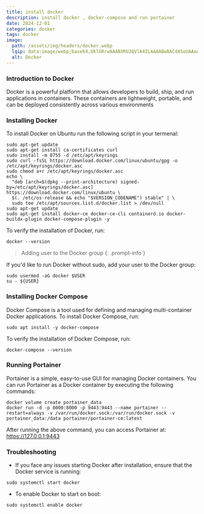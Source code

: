 ```yaml
---
title: install docker
description: install docker , docker-compose and run portainer
date: 2024-12-01
categories: docker
tags: docker
image:
  path: /assets/img/headers/docker.webp
  lqip: data:image/webp;base64,UklGRrwAAABXRUJQVlA4ILAAAABwBACdASoUAAoAPpE4l0eloyIhMAgAsBIJaACdMoMYA0g5kddfIs20gPwMAAD+8K+678X27+Ifrr4b2cALtbJhFrrvOgavoKqyN2+b/3E/laaTA9E+Sxx60qVn9iyJUwv0y7bFakr0/ikf3Eqc4Pos6Sfj0wTFkbbFomvDbRHU19/n/QgVd1plDblQYRUX2tIljvsutOMMaiHkVPlVF1OND0oa7kjnIl/vJzTCpgAAAA==
  alt: Docker
---
```



### Introduction to Docker

Docker is a powerful platform that allows developers to build, ship, and run applications in containers. These containers are lightweight, portable, and can be deployed consistently across various environments

### Installing Docker
To install Docker on Ubuntu run the following script in your termenal:
```shell
sudo apt-get update
sudo apt-get install ca-certificates curl
sudo install -m 0755 -d /etc/apt/keyrings
sudo curl -fsSL https://download.docker.com/linux/ubuntu/gpg -o /etc/apt/keyrings/docker.asc
sudo chmod a+r /etc/apt/keyrings/docker.asc
echo \
  "deb [arch=$(dpkg --print-architecture) signed-by=/etc/apt/keyrings/docker.asc] https://download.docker.com/linux/ubuntu \
  $(. /etc/os-release && echo "$VERSION_CODENAME") stable" | \
  sudo tee /etc/apt/sources.list.d/docker.list > /dev/null
sudo apt-get update
sudo apt-get install docker-ce docker-ce-cli containerd.io docker-buildx-plugin docker-compose-plugin -y
```
To verify the installation of Docker, run:
```shell
docker --version
```
>  Adding user to the Docker group
{: .prompt-info }

If you'd like to run Docker without sudo, add your user to the Docker group:
```shell
sudo usermod -aG docker $USER
su - ${USER}
```

### Installing Docker Compose
Docker Compose is a tool used for defining and managing multi-container Docker applications. To install Docker Compose, run:

```shell
sudo apt install -y docker-compose
```

To verify the installation of Docker Compose, run:
```shell
docker-compose --version
```

### Running Portainer

Portainer is a simple, easy-to-use GUI for managing Docker containers. You can run Portainer as a Docker container by executing the following commands:
```shell
docker volume create portainer_data
docker run -d -p 8000:8000 -p 9443:9443 --name portainer --restart=always -v /var/run/docker.sock:/var/run/docker.sock -v portainer_data:/data portainer/portainer-ce:latest
```
After running the above command, you can access Portainer at:
<https://127.0.0.1:9443>


### Troubleshooting
- If you face any issues starting Docker after installation, ensure that the Docker service is running:
```shell
sudo systemctl start docker
```
- To enable Docker to start on boot:
```shell
sudo systemctl enable docker
``` 